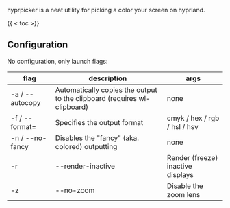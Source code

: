 hyprpicker is a neat utility for picking a color your screen on hyprland.

{{ < toc >}}

## Configuration

No configuration, only launch flags:

| flag | description | args |
| -- | -- | -- |
| -a / --autocopy | Automatically copies the output to the clipboard (requires wl-clipboard) | none |
| -f / --format= | Specifies the output format | cmyk / hex / rgb / hsl / hsv |
| -n / --no-fancy | Disables the "fancy" (aka. colored) outputting | none |
| -r | --render-inactive | Render (freeze) inactive displays | none |
| -z | --no-zoom | Disable the zoom lens | none |